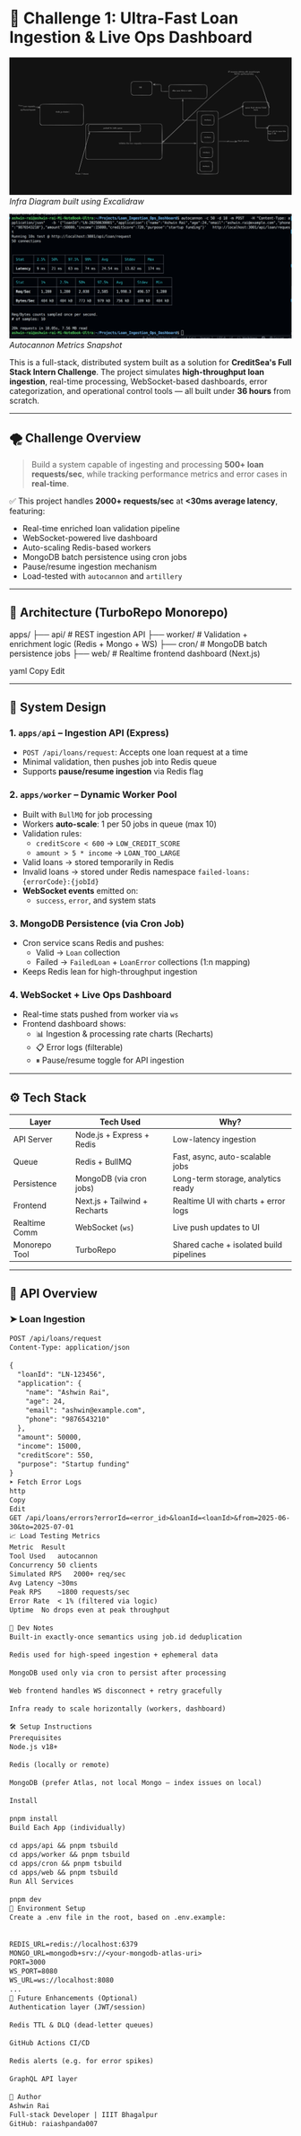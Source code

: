 # 🚀 Challenge 1: Ultra-Fast Loan Ingestion & Live Ops Dashboard

![📊 System Architecture](assets/image.png)  
*Infra Diagram built using Excalidraw*

![📈 Load Testing Results](assets/imagecopy.png)  
*Autocannon Metrics Snapshot*

This is a full-stack, distributed system built as a solution for **CreditSea's Full Stack Intern Challenge**. The project simulates **high-throughput loan ingestion**, real-time processing, WebSocket-based dashboards, error categorization, and operational control tools — all built under **36 hours** from scratch.

---

## 🌪 Challenge Overview

> Build a system capable of ingesting and processing **500+ loan requests/sec**, while tracking performance metrics and error cases in **real-time**.

✅ This project handles **2000+ requests/sec** at **<30ms average latency**, featuring:

- Real-time enriched loan validation pipeline
- WebSocket-powered live dashboard
- Auto-scaling Redis-based workers
- MongoDB batch persistence using cron jobs
- Pause/resume ingestion mechanism
- Load-tested with `autocannon` and `artillery`

---

## 🧱 Architecture (TurboRepo Monorepo)

apps/
├── api/ # REST ingestion API
├── worker/ # Validation + enrichment logic (Redis + Mongo + WS)
├── cron/ # MongoDB batch persistence jobs
├── web/ # Realtime frontend dashboard (Next.js)

yaml
Copy
Edit

---

## 🧠 System Design

### 1. `apps/api` – Ingestion API (Express)
- `POST /api/loans/request`: Accepts one loan request at a time
- Minimal validation, then pushes job into Redis queue
- Supports **pause/resume ingestion** via Redis flag

### 2. `apps/worker` – Dynamic Worker Pool
- Built with `BullMQ` for job processing
- Workers **auto-scale**: 1 per 50 jobs in queue (max 10)
- Validation rules:
  - `creditScore < 600` → `LOW_CREDIT_SCORE`
  - `amount > 5 * income` → `LOAN_TOO_LARGE`
- Valid loans → stored temporarily in Redis
- Invalid loans → stored under Redis namespace `failed-loans:{errorCode}:{jobId}`
- **WebSocket events** emitted on:
  - `success`, `error`, and system stats

### 3. MongoDB Persistence (via Cron Job)
- Cron service scans Redis and pushes:
  - Valid → `Loan` collection
  - Failed → `FailedLoan` + `LoanError` collections (1:n mapping)
- Keeps Redis lean for high-throughput ingestion

### 4. WebSocket + Live Ops Dashboard
- Real-time stats pushed from worker via `ws`
- Frontend dashboard shows:
  - 📊 Ingestion & processing rate charts (Recharts)
  - 📋 Error logs (filterable)
  - ⏸ Pause/resume toggle for API ingestion

---

## ⚙️ Tech Stack

| Layer         | Tech Used                       | Why?                                          |
|---------------|----------------------------------|-----------------------------------------------|
| API Server    | Node.js + Express + Redis        | Low-latency ingestion                          |
| Queue         | Redis + BullMQ                   | Fast, async, auto-scalable jobs               |
| Persistence   | MongoDB (via cron jobs)          | Long-term storage, analytics ready            |
| Frontend      | Next.js + Tailwind + Recharts    | Realtime UI with charts + error logs          |
| Realtime Comm | WebSocket (`ws`)                 | Live push updates to UI                       |
| Monorepo Tool | TurboRepo                        | Shared cache + isolated build pipelines       |

---

## 🚦 API Overview

### ➤ Loan Ingestion
```http
POST /api/loans/request
Content-Type: application/json

{
  "loanId": "LN-123456",
  "application": {
    "name": "Ashwin Rai",
    "age": 24,
    "email": "ashwin@example.com",
    "phone": "9876543210"
  },
  "amount": 50000,
  "income": 15000,
  "creditScore": 550,
  "purpose": "Startup funding"
}
➤ Fetch Error Logs
http
Copy
Edit
GET /api/loans/errors?errorId=<error_id>&loanId=<loanId>&from=2025-06-30&to=2025-07-01
📈 Load Testing Metrics
Metric	Result
Tool Used	autocannon
Concurrency	50 clients
Simulated RPS	2000+ req/sec
Avg Latency	~30ms
Peak RPS	~1800 requests/sec
Error Rate	< 1% (filtered via logic)
Uptime	No drops even at peak throughput

🧠 Dev Notes
Built-in exactly-once semantics using job.id deduplication

Redis used for high-speed ingestion + ephemeral data

MongoDB used only via cron to persist after processing

Web frontend handles WS disconnect + retry gracefully

Infra ready to scale horizontally (workers, dashboard)

🛠 Setup Instructions
Prerequisites
Node.js v18+

Redis (locally or remote)

MongoDB (prefer Atlas, not local Mongo — index issues on local)

Install

pnpm install
Build Each App (individually)

cd apps/api && pnpm tsbuild
cd apps/worker && pnpm tsbuild
cd apps/cron && pnpm tsbuild
cd apps/web && pnpm tsbuild
Run All Services

pnpm dev
🌱 Environment Setup
Create a .env file in the root, based on .env.example:


REDIS_URL=redis://localhost:6379
MONGO_URL=mongodb+srv://<your-mongodb-atlas-uri>
PORT=3000
WS_PORT=8080
WS_URL=ws://localhost:8080
...
📂 Future Enhancements (Optional)
Authentication layer (JWT/session)

Redis TTL & DLQ (dead-letter queues)

GitHub Actions CI/CD

Redis alerts (e.g. for error spikes)

GraphQL API layer

🙇 Author
Ashwin Rai
Full-stack Developer | IIIT Bhagalpur
GitHub: raiashpanda007